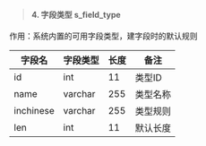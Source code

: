> #### 4. 字段类型 s_field_type

作用：系统内置的可用字段类型，建字段时的默认规则

| 字段名    | 字段类型 | 长度 | 备注     |
| --------- | -------- | ---- | -------- |
| id        | int      | 11   | 类型ID   |
| name      | varchar  | 255  | 类型名称 |
| inchinese | varchar  | 255  | 类型规则 |
| len       | int      | 11   | 默认长度 |